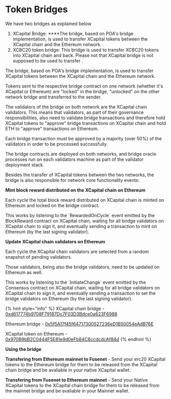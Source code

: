 # Token Bridges

We have two bridges as explained below

1. XCapital Bridge:  ****The bridge, based on POA's bridge implementation, is used to transfer XCapital tokens between the XCapital chain and the Ethereum network.
2. XCBC20 token bridge: This bridge is used to transfer XCBC20 tokens into XCapital chain and back. Please not that XCapital bridge is not supposed to be used to transfer  . 

The bridge, based on POA's bridge implementation, is used to transfer XCapital tokens between the XCapital chain and the Ethereum network.

Tokens sent to the respective bridge contract on one network \(whether it's XCapital or Ethereum\) are "locked" in the bridge, "unlocked" on the other network bridge and transferred to the sender.

The validators of the bridge on both network are the XCapital chain validators. This means that validators, as part of their governance responsibilities, also need to validate bridge transactions and therefore hold XCapital tokens to "approve" bridge transactions on XCapital chain and hold ETH to "approve" transactions on Ethereum.

Each bridge transaction must be approved by a majority \(over 50%\) of the validators in order to be processed successfully.

The bridge contracts are deployed on both networks, and bridge oracle processes run on each validators machine as part of the validator deployment stack.

Besides the transfer of XCapital tokens between the two networks, the bridge is also responsible for network core functionality events:

**Mint block reward distributed on the XCapital chain on Ethereum**

Each cycle the total block reward distributed on XCapital chain is minted on Ethereum and locked on the bridge contract.

This works by listening to the \`RewardedOnCycle\` event emitted by the BlockReward contract on XCapital chain, waiting for all bridge validators on XCapital chain to sign it, and eventually sending a transaction to mint on Ethereum \(by the last signing validator\).

**Update XCapital chain validators on Ethereum**

Each cycle the XCapital chain validators are selected from a random snapshot of pending validators.

Those validators, being also the bridge validators, need to be updated on Ethereum as well.

This works by listening to the \`InitiateChange\` event emitted by the Consensus contract on XCapital chain, waiting for all bridge validators on XCapital chain to sign it, and eventually sending a transaction to set the bridge validators on Ethereum \(by the last signing validator\).

{% hint style="info" %}
XCapital chain bridge - [0xd617774b9708F79187Dc7F03D3Bdce0a623F6988](https://xcscan.com/address/0xd617774b9708f79187dc7f03d3bdce0a623f6988)

Ethereum bridge - [0x5f5A17f45f64717300527236eD1B50054eAdB76E](https://etherscan.io/address/0x5f5A17f45f64717300527236eD1B50054eAdB76E)

XCapital token on Ethereum - [0x970B9bB2C0444F5E81e9d0eFb84C8ccdcdcAf84d](https://etherscan.io/token/0x970B9bB2C0444F5E81e9d0eFb84C8ccdcdcAf84d)
{% endhint %}

**Using the bridge**

**Transfering from Ethereum mainnet to Fusenet** - Send your erc20 XCapital tokens to the Ethereum bridge for them to be released from the XCapital chain bridge and be avaliable in your native XCapital wallet.

**Transfering from Fusenet to Ethereum mainnet** - Send your Native XCapital tokens to the XCapital chain bridge for them to be released from the mainnet bridge and be avaliable in your Mainnet wallet. 

